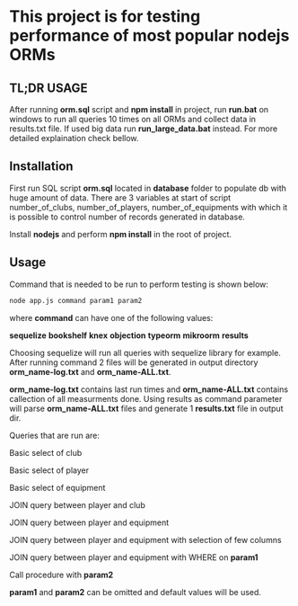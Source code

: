 # This project is for testing performance of most popular nodejs ORMs

## TL;DR USAGE

After running **orm.sql** script and **npm install** in project, run **run.bat** on windows to run all queries 10 times on all ORMs and collect data in results.txt file. If used big data run **run_large_data.bat** instead.
For more detailed explaination check bellow.

## Installation

First run SQL script **orm.sql** located in **database** folder to populate db with huge amount of data.
There are 3 variables at start of script number_of_clubs, number_of_players, number_of_equipments
with which it is possible to control number of records generated in database.

Install **nodejs** and perform **npm install** in the root of project.


## Usage

Command that is needed to be run to perform testing is shown below:
```bash
node app.js command param1 param2
```

where **command** can have one of the following values:

**sequelize**
**bookshelf**
**knex**
**objection**
**typeorm**
**mikroorm**
**results**

Choosing sequelize will run all queries with sequelize library for example. After running command 2 files will be generated in output directory **orm_name-log.txt** and **orm_name-ALL.txt**.

**orm_name-log.txt** contains last run times and **orm_name-ALL.txt** contains callection of all measurments done. Using results as command parameter will parse **orm_name-ALL.txt** files and generate 1 **results.txt** file in output dir.

Queries that are run are:

Basic select of club

Basic select of player

Basic select of equipment

JOIN query between player and club

JOIN query between player and equipment

JOIN query between player and equipment with selection of few columns

JOIN query between player and equipment with WHERE on **param1**

Call procedure with **param2**

**param1** and **param2** can be omitted and default values will be used.